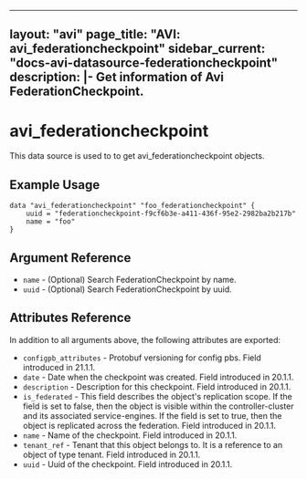 <!--
    Copyright 2021 VMware, Inc.
    SPDX-License-Identifier: Mozilla Public License 2.0
-->
---
layout: "avi"
page_title: "AVI: avi_federationcheckpoint"
sidebar_current: "docs-avi-datasource-federationcheckpoint"
description: |-
  Get information of Avi FederationCheckpoint.
---

# avi_federationcheckpoint

This data source is used to to get avi_federationcheckpoint objects.

## Example Usage

```hcl
data "avi_federationcheckpoint" "foo_federationcheckpoint" {
    uuid = "federationcheckpoint-f9cf6b3e-a411-436f-95e2-2982ba2b217b"
    name = "foo"
}
```

## Argument Reference

* `name` - (Optional) Search FederationCheckpoint by name.
* `uuid` - (Optional) Search FederationCheckpoint by uuid.

## Attributes Reference

In addition to all arguments above, the following attributes are exported:

* `configpb_attributes` - Protobuf versioning for config pbs. Field introduced in 21.1.1.
* `date` - Date when the checkpoint was created. Field introduced in 20.1.1.
* `description` - Description for this checkpoint. Field introduced in 20.1.1.
* `is_federated` - This field describes the object's replication scope. If the field is set to false, then the object is visible within the controller-cluster and its associated service-engines. If the field is set to true, then the object is replicated across the federation. Field introduced in 20.1.1.
* `name` - Name of the checkpoint. Field introduced in 20.1.1.
* `tenant_ref` - Tenant that this object belongs to. It is a reference to an object of type tenant. Field introduced in 20.1.1.
* `uuid` - Uuid of the checkpoint. Field introduced in 20.1.1.

